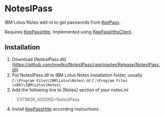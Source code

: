 # NotesIPass
IBM Lotus Notes add-in to get passwords from [KeePass](http://keepass.info).

Requires [KeePassHttp](http://github.com/pfn/keepasshttp).
Implemented using [KeePassHttpClient](http://github.com/nredko/keepasshttpclient).

## Installation

1. Download _[NotesIPass.dll]_(https://github.com/nredko/NotesIPass/raw/master/Release/NotesIPass.dll)
2. Put NotesIPass.dll to IBM Lotus Notes installation folder, usually `C:\Program Files\IBM\Lotus\Notes\` or `C:\Program Files (x86)\IBM\Lotus\Notes\`
3. Add the following line to [Notes] section of your notes.ini 
> EXTMGR_ADDINS=NotesIPass
4. Install [KeePassHttp](http://github.com/pfn/keepasshttp) according instructions.